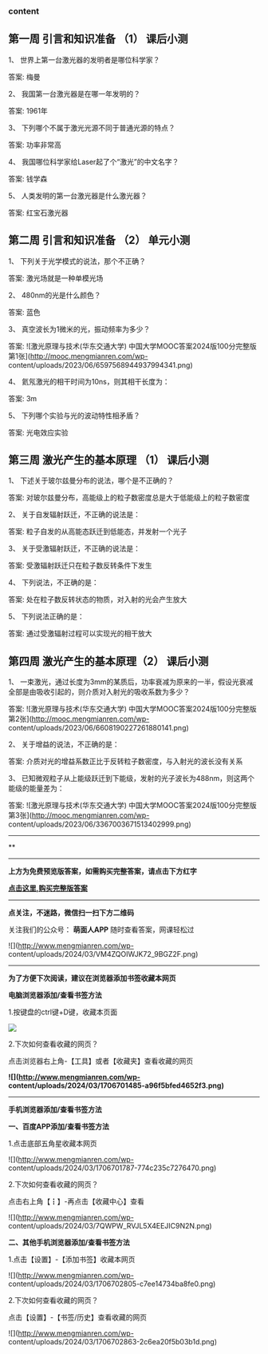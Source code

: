### content

## 第一周 引言和知识准备 （1） 课后小测

1、 世界上第一台激光器的发明者是哪位科学家？

答案: 梅曼  

2、 我国第一台激光器是在哪一年发明的？

答案: 1961年

3、 下列哪个不属于激光光源不同于普通光源的特点？

答案: 功率非常高

4、 我国哪位科学家给Laser起了个“激光”的中文名字？

答案: 钱学森

5、 人类发明的第一台激光器是什么激光器？

答案: 红宝石激光器

## 第二周 引言和知识准备 （2） 单元小测

1、 下列关于光学模式的说法，那个不正确？

答案: 激光场就是一种单模光场

2、 480nm的光是什么颜色？

答案: 蓝色

3、 真空波长为1微米的光，振动频率为多少？

答案: ![激光原理与技术\(华东交通大学\)
中国大学MOOC答案2024版100分完整版第1张](http://mooc.mengmianren.com/wp-
content/uploads/2023/06/6597568944937994341.png)

4、 氦氖激光的相干时间为10ns，则其相干长度为：

答案: 3m

5、 下列哪个实验与光的波动特性相矛盾？

答案: 光电效应实验

## 第三周 激光产生的基本原理 （1） 课后小测

1、 下述关于玻尔兹曼分布的说法，哪个是不正确的？

答案: 对玻尔兹曼分布，高能级上的粒子数密度总是大于低能级上的粒子数密度

2、 关于自发辐射跃迁，不正确的说法是：

答案: 粒子自发的从高能态跃迁到低能态，并发射一个光子

3、 关于受激辐射跃迁，不正确的说法是：

答案: 受激辐射跃迁只在粒子数反转条件下发生

4、 下列说法，不正确的是：

答案: 处在粒子数反转状态的物质，对入射的光会产生放大

5、 下列说法正确的是：

答案: 通过受激辐射过程可以实现光的相干放大

## 第四周 激光产生的基本原理（2） 课后小测

1、 一束激光，通过长度为3mm的某质后，功率衰减为原来的一半，假设光衰减全部是由吸收引起的，则介质对入射光的吸收系数为多少？

答案: ![激光原理与技术\(华东交通大学\)
中国大学MOOC答案2024版100分完整版第2张](http://mooc.mengmianren.com/wp-
content/uploads/2023/06/6608190227261880141.png)

2、 关于增益的说法，不正确的是：

答案: 介质对光的增益系数正比于反转粒子数密度，与入射光的波长没有关系

3、 已知微观粒子从上能级跃迁到下能级，发射的光子波长为488nm，则这两个能级的能量差为：

答案: ![激光原理与技术\(华东交通大学\)
中国大学MOOC答案2024版100分完整版第3张](http://mooc.mengmianren.com/wp-
content/uploads/2023/06/3367003671513402999.png)

* * *

**

* * *

**上方为免费预览版答案，如需购买完整答案，请点击下方红字**

[**点击这里,购买完整版答案**](http://mooc.mengmianren.com/mooc/101199.html)

* * *

**点关注，不迷路，微信扫一扫下方二维码**

关注我们的公众号： **萌面人APP** 随时查看答案，网课轻松过

![](http://www.mengmianren.com/wp-
content/uploads/2024/03/VM4ZQOIWJK72_9BGZ2F.png)

* * *

**为了方便下次阅读，建议在浏览器添加书签收藏本网页**

**电脑浏览器添加/查看书签方法**

1.按键盘的ctrl键+D键，收藏本页面

![](http://www.mengmianren.com/wp-content/uploads/2024/03/AF9T_JKKHAJN.png)

2.下次如何查看收藏的网页？

点击浏览器右上角-【工具】或者【收藏夹】查看收藏的网页

**![](http://www.mengmianren.com/wp-
content/uploads/2024/03/1706701485-a96f5bfed4652f3.png)**

* * *

**手机浏览器添加/查看书签方法**

**一、百度APP添加/查看书签方法**

1.点击底部五角星收藏本网页

![](http://www.mengmianren.com/wp-
content/uploads/2024/03/1706701787-774c235c7276470.png)

2.下次如何查看收藏的网页？

点击右上角【┇】-再点击【收藏中心】查看

![](http://www.mengmianren.com/wp-
content/uploads/2024/03/7QWPW_RVJL5X4EEJIC9N2N.png)

**二、其他手机浏览器添加/查看书签方法**

1.点击【设置】-【添加书签】收藏本网页

![](http://www.mengmianren.com/wp-
content/uploads/2024/03/1706702805-c7ee14734ba8fe0.png)

2.下次如何查看收藏的网页？

点击【设置】-【书签/历史】查看收藏的网页

![](http://www.mengmianren.com/wp-
content/uploads/2024/03/1706702863-2c6ea20f5b03b1d.png)

